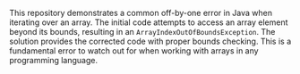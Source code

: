 This repository demonstrates a common off-by-one error in Java when iterating over an array.  The initial code attempts to access an array element beyond its bounds, resulting in an `ArrayIndexOutOfBoundsException`.  The solution provides the corrected code with proper bounds checking.  This is a fundamental error to watch out for when working with arrays in any programming language.